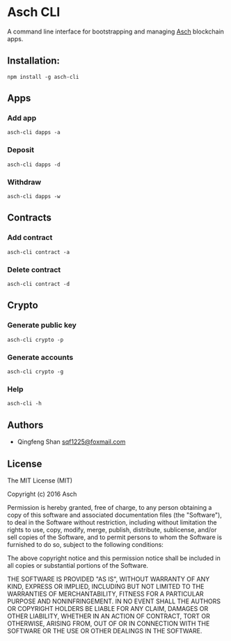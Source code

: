 # Asch CLI

A command line interface for bootstrapping and managing [Asch](https://asch.so/) blockchain apps.

## Installation:

```
npm install -g asch-cli
```

## Apps

### Add app

```
asch-cli dapps -a
```

### Deposit

```
asch-cli dapps -d
```

### Withdraw

```
asch-cli dapps -w
```

## Contracts

### Add contract

```
asch-cli contract -a
```

### Delete contract

```
asch-cli contract -d
```

## Crypto

### Generate public key

```
asch-cli crypto -p
```

### Generate accounts

```
asch-cli crypto -g
```

### Help

```
asch-cli -h
```

## Authors

- Qingfeng Shan <sqf1225@foxmail.com>

## License

The MIT License (MIT)

Copyright (c) 2016 Asch  

Permission is hereby granted, free of charge, to any person obtaining a copy of this software and associated documentation files (the "Software"), to deal in the Software without restriction, including without limitation the rights to use, copy, modify, merge, publish, distribute, sublicense, and/or sell copies of the Software, and to permit persons to whom the Software is furnished to do so, subject to the following conditions:

The above copyright notice and this permission notice shall be included in all copies or substantial portions of the Software.

THE SOFTWARE IS PROVIDED "AS IS", WITHOUT WARRANTY OF ANY KIND, EXPRESS OR IMPLIED, INCLUDING BUT NOT LIMITED TO THE WARRANTIES OF MERCHANTABILITY, FITNESS FOR A PARTICULAR PURPOSE AND NONINFRINGEMENT. IN NO EVENT SHALL THE AUTHORS OR COPYRIGHT HOLDERS BE LIABLE FOR ANY CLAIM, DAMAGES OR OTHER LIABILITY, WHETHER IN AN ACTION OF CONTRACT, TORT OR OTHERWISE, ARISING FROM, OUT OF OR IN CONNECTION WITH THE SOFTWARE OR THE USE OR OTHER DEALINGS IN THE SOFTWARE.
